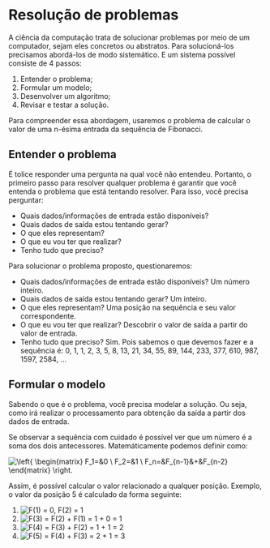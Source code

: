 # Resolução de problemas

A ciência da computação trata de solucionar problemas por meio de um computador, sejam eles concretos ou abstratos. Para solucioná-los precisamos abordá-los de modo sistemático. E um sistema possível consiste de 4 passos:

1. Entender o problema;
2. Formular um modelo;
3. Desenvolver um algoritmo;
4. Revisar e testar a solução.

Para compreender essa abordagem, usaremos o problema de calcular o valor de uma n-ésima entrada da sequência de Fibonacci.

## Entender o problema

É tolice responder uma pergunta na qual você não entendeu. Portanto, o primeiro passo para resolver qualquer problema é garantir que você entenda o problema que está tentando resolver. Para isso, você precisa perguntar:

- Quais dados/informações de entrada estão disponíveis?
- Quais dados de saída estou tentando gerar?
- O que eles representam?
- O que eu vou ter que realizar?
- Tenho tudo que preciso?

Para solucionar o problema proposto, questionaremos:

- Quais dados/informações de entrada estão disponíveis? Um número inteiro.
- Quais dados de saída estou tentando gerar? Um inteiro.
- O que eles representam? Uma posição na sequência e seu valor correspondente.
- O que eu vou ter que realizar? Descobrir o valor de saída a partir do valor de entrada.
- Tenho tudo que preciso? Sim. Pois sabemos o que devemos fazer e a sequência é: 0, 1, 1, 2, 3, 5, 8, 13, 21, 34, 55, 89, 144, 233, 377, 610, 987, 1597, 2584, ... 

## Formular o modelo

Sabendo o que é o problema, você precisa modelar a solução. Ou seja, como irá realizar o processamento para obtenção da saída a partir dos dados de entrada.

Se observar a sequência com cuidado é possível ver que um número é a soma dos dois antecessores. Matemáticamente podemos definir como:

![\left\{ \begin{matrix} F_1=&0 \\ F_2=&1 \\  F_n=&F_{n-1}&+&F_{n-2} \end{matrix} \right.](https://render.githubusercontent.com/render/math?math=%5Cleft%5C%7B%20%5Cbegin%7Bmatrix%7D%20F_1%3D%260%20%5C%5C%20F_2%3D%261%20%5C%5C%20%20F_n%3D%26F_%7Bn-1%7D%26%2B%26F_%7Bn-2%7D%20%5Cend%7Bmatrix%7D%20%5Cright.)


Assim, é possível calcular o valor relacionado a qualquer posição. Exemplo, o valor da posição 5 é calculado da forma seguinte:
1. ![F(1) = 0, F(2) = 1](https://render.githubusercontent.com/render/math?math=F(1)%20%3D%200%2C%20F(2)%20%3D%201)
2. ![F(3) = F(2) + F(1) = 1 + 0 = 1](https://render.githubusercontent.com/render/math?math=F(3)%20%3D%20F(2)%20%2B%20F(1)%20%3D%201%20%2B%200%20%3D%201)
3. ![F(4) = F(3) + F(2) = 1 + 1 = 2](https://render.githubusercontent.com/render/math?math=F(4)%20%3D%20F(3)%20%2B%20F(2)%20%3D%201%20%2B%201%20%3D%202)
4. ![F(5) = F(4) + F(3) = 2 + 1 = 3](https://render.githubusercontent.com/render/math?math=F(5)%20%3D%20F(4)%20%2B%20F(3)%20%3D%202%20%2B%201%20%3D%203)